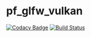 # pf_glfw_vulkan
[![Codacy Badge](https://api.codacy.com/project/badge/Grade/e12be0d43585490fbad24607b0a69de5)](https://app.codacy.com/gh/PetrFlajsingr/pf_glfw_vulkan?utm_source=github.com&utm_medium=referral&utm_content=PetrFlajsingr/pf_glfw_vulkan&utm_campaign=Badge_Grade_Settings)
[![Build Status](https://travis-ci.org/PetrFlajsingr/pf_glfw_vulkan.svg?branch=master)](https://travis-ci.org/PetrFlajsingr/pf_glfw_vulkan)
